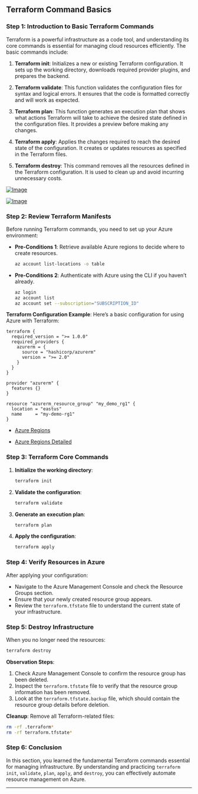 
## Terraform Command Basics

### Step 1: Introduction to Basic Terraform Commands
Terraform is a powerful infrastructure as a code tool, and understanding its core commands is essential for managing cloud resources efficiently. The basic commands include:

1. **Terraform init**: Initializes a new or existing Terraform configuration. It sets up the working directory, downloads required provider plugins, and prepares the backend.
   
2. **Terraform validate**: This function validates the configuration files for syntax and logical errors. It ensures that the code is formatted correctly and will work as expected.

3. **Terraform plan**: This function generates an execution plan that shows what actions Terraform will take to achieve the desired state defined in the configuration files. It provides a preview before making any changes.

4. **Terraform apply**: Applies the changes required to reach the desired state of the configuration. It creates or updates resources as specified in the Terraform files.

5. **Terraform destroy**: This command removes all the resources defined in the Terraform configuration. It is used to clean up and avoid incurring unnecessary costs.

[![Image](https://stacksimplify.com/course-images/azure-terraform-workflow-1.png "HashiCorp Certified: Terraform Associate on Azure")](https://stacksimplify.com/course-images/azure-terraform-workflow-1.png)

[![Image](https://stacksimplify.com/course-images/azure-terraform-workflow-2.png "HashiCorp Certified: Terraform Associate on Azure")](https://stacksimplify.com/course-images/azure-terraform-workflow-2.png)

### Step 2: Review Terraform Manifests
Before running Terraform commands, you need to set up your Azure environment:

- **Pre-Conditions 1**: Retrieve available Azure regions to decide where to create resources.
   ```bash
   az account list-locations -o table
   ```

- **Pre-Conditions 2**: Authenticate with Azure using the CLI if you haven’t already.
   ```bash
   az login
   az account list
   az account set --subscription="SUBSCRIPTION_ID"
   ```

**Terraform Configuration Example**:
Here’s a basic configuration for using Azure with Terraform:
```hcl
terraform {
  required_version = ">= 1.0.0"
  required_providers {
    azurerm = {
      source = "hashicorp/azurerm"
      version = ">= 2.0" 
    }    
  }
}

provider "azurerm" {
  features {}
}

resource "azurerm_resource_group" "my_demo_rg1" {
  location = "eastus"
  name     = "my-demo-rg1"  
}
```
- [Azure Regions](https://docs.microsoft.com/en-us/azure/virtual-machines/regions)
  
- [Azure Regions Detailed](https://docs.microsoft.com/en-us/azure/best-practices-availability-paired-regions#what-are-paired-regions)

### Step 3: Terraform Core Commands
1. **Initialize the working directory**:
   ```bash
   terraform init
   ```

2. **Validate the configuration**:
   ```bash
   terraform validate
   ```

3. **Generate an execution plan**:
   ```bash
   terraform plan
   ```

4. **Apply the configuration**:
   ```bash
   terraform apply 
   ```

### Step 4: Verify Resources in Azure
After applying your configuration:
- Navigate to the Azure Management Console and check the Resource Groups section.
- Ensure that your newly created resource group appears.
- Review the `terraform.tfstate` file to understand the current state of your infrastructure.

### Step 5: Destroy Infrastructure
When you no longer need the resources:
```bash
terraform destroy
```
**Observation Steps**:
1. Check Azure Management Console to confirm the resource group has been deleted.
2. Inspect the `terraform.tfstate` file to verify that the resource group information has been removed.
3. Look at the `terraform.tfstate.backup` file, which should contain the resource group details before deletion.

**Cleanup**: Remove all Terraform-related files:
```bash
rm -rf .terraform*
rm -rf terraform.tfstate*
```

### Step 6: Conclusion
In this section, you learned the fundamental Terraform commands essential for managing infrastructure. By understanding and practicing `terraform init`, `validate`, `plan`, `apply`, and `destroy`, you can effectively automate resource management on Azure.

--- 


